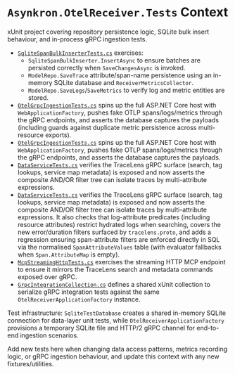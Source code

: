 # `Asynkron.OtelReceiver.Tests` Context

xUnit project covering repository persistence logic, SQLite bulk insert behaviour, and in-process gRPC ingestion tests.

- [`SqliteSpanBulkInserterTests.cs`](SqliteSpanBulkInserterTests.cs) exercises:
  - `SqliteSpanBulkInserter.InsertAsync` to ensure batches are persisted correctly when `SaveChangesAsync` is invoked.
  - `ModelRepo.SaveTrace` attribute/span-name persistence using an in-memory SQLite database and `ReceiverMetricsCollector`.
  - `ModelRepo.SaveLogs`/`SaveMetrics` to verify log and metric entities are stored.
- [`OtelGrpcIngestionTests.cs`](OtelGrpcIngestionTests.cs) spins up the full ASP.NET Core host with `WebApplicationFactory`, pushes fake OTLP spans/logs/metrics through the gRPC endpoints, and asserts the database captures the payloads (including guards against duplicate metric persistence across multi-resource exports).
- [`OtelGrpcIngestionTests.cs`](OtelGrpcIngestionTests.cs) spins up the full ASP.NET Core host with `WebApplicationFactory`, pushes fake OTLP spans/logs/metrics through the gRPC endpoints, and asserts the database captures the payloads.
- [`DataServiceTests.cs`](DataServiceTests.cs) verifies the TraceLens gRPC surface (search, tag lookups, service map metadata) is exposed and now asserts the composite AND/OR filter tree can isolate traces by multi-attribute expressions.
- [`DataServiceTests.cs`](DataServiceTests.cs) verifies the TraceLens gRPC surface (search, tag lookups, service map metadata) is exposed and now asserts the composite AND/OR filter tree can isolate traces by multi-attribute expressions. It also checks that log-attribute predicates (including resource attributes) restrict hydrated logs when searching, covers the new error/duration filters surfaced by `tracelens.proto`, and adds a regression ensuring span-attribute filters are enforced directly in SQL via the normalised `SpanAttributeValues` table (with evaluator fallbacks when `Span.AttributeMap` is empty).
- [`McpStreamingHttpTests.cs`](McpStreamingHttpTests.cs) exercises the streaming HTTP MCP endpoint to ensure it mirrors the TraceLens search and metadata commands exposed over gRPC.
- [`GrpcIntegrationCollection.cs`](GrpcIntegrationCollection.cs) defines a shared xUnit collection to serialize gRPC integration tests against the same `OtelReceiverApplicationFactory` instance.

Test infrastructure: `SqliteTestDatabase` creates a shared in-memory SQLite connection for data-layer unit tests, while `OtelReceiverApplicationFactory` provisions a temporary SQLite file and HTTP/2 gRPC channel for end-to-end ingestion scenarios.

Add new tests here when changing data access patterns, metrics recording logic, or gRPC ingestion behaviour, and update this context with any new fixtures/utilities.
